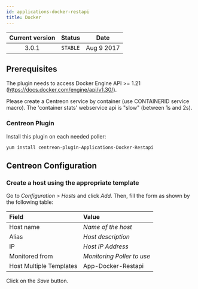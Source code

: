 ```yaml
---
id: applications-docker-restapi
title: Docker
---
```


| Current version | Status | Date |
| :-: | :-: | :-: |
| 3.0.1 | `STABLE` | Aug  9 2017 |

## Prerequisites

The plugin needs to access Docker Engine API \>= 1.21 (<https://docs.docker.com/engine/api/v1.30/>).

Please create a Centreon service by container (use CONTAINERID service macro). The 'container stats' webservice api is
"slow" (between 1s and 2s).

### Centreon Plugin

Install this plugin on each needed poller:

``` shell
yum install centreon-plugin-Applications-Docker-Restapi
```

## Centreon Configuration

### Create a host using the appropriate template

Go to *Configuration \> Hosts* and click *Add*. Then, fill the form as shown by the following table:

| Field                                | Value                      |
| :----------------------------------- | :------------------------- |
| Host name                            | *Name of the host*         |
| Alias                                | *Host description*         |
| IP                                   | *Host IP Address*          |
| Monitored from                       | *Monitoring Poller to use* |
| Host Multiple Templates              | App-Docker-Restapi         |

Click on the *Save* button.

